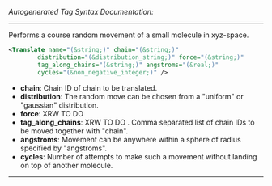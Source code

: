 _Autogenerated Tag Syntax Documentation:_

---
Performs a course random movement of a small molecule in xyz-space.

```xml
<Translate name="(&string;)" chain="(&string;)"
        distribution="(&distribution_string;)" force="(&string;)"
        tag_along_chains="(&string;)" angstroms="(&real;)"
        cycles="(&non_negative_integer;)" />
```

-   **chain**: Chain ID of chain to be translated.
-   **distribution**: The random move can be chosen from a "uniform" or "gaussian" distribution.
-   **force**: XRW TO DO
-   **tag_along_chains**: XRW TO DO . Comma separated list of chain IDs to be moved together with "chain".
-   **angstroms**: Movement can be anywhere within a sphere of radius specified by "angstroms".
-   **cycles**: Number of attempts to make such a movement without landing on top of another molecule.

---
